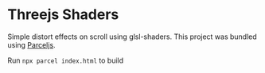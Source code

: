 # Threejs Shaders

Simple distort effects on scroll using glsl-shaders.
This project was bundled using [Parceljs](https://parceljs.org).

Run `npx parcel index.html` to build
